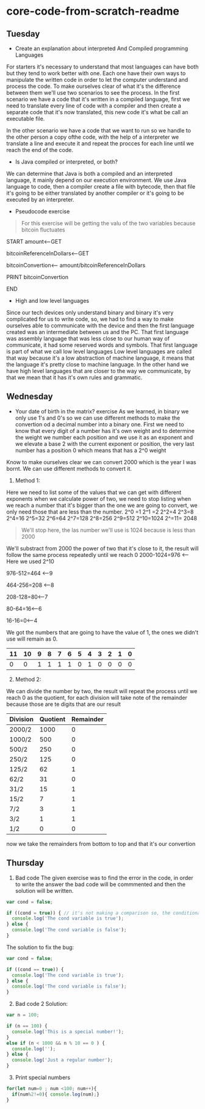# core-code-from-scratch-readme



## Tuesday 
* Create an explanation about interpreted And Compiled programming Languages 

For starters it's necessary to understand that most languages can have both but they tend to work better with one. Each one have their own ways to manipulate the written code in order to let the computer understand and process the code. To make ourselves clear of what it's the difference between them we'll use two scenarios to see the process. 
In the first scenario we have a code that it's written in a compiled language, first we need to translate every line of code with a compiler and then create a separate code that it's now translated, this new code it's what be call an executable file. 

In the other scenario we have a code that we want to run so we handle to the other person a copy ofthe code, with the help of a interpreter we translate a line and execute it and repeat the procces for each line until we reach the end of the code. 

* Is Java compiled or interpreted, or both? 

We can determine that Java is both a compiled and an interpreted language, it mainly depend on our execution environment. We use Java language to code, then a compiler create a file with bytecode, then that file it's going to be either translated by another compiler or it's going to be  executed by an interpreter.

* Pseudocode exercise 
>For this exercise will be getting the valu of the two variables because bitcoin fluctuates 

 START
amount<--GET

bitcoinReferenceInDollars<--GET

bitcoinConvertion<-- amount/bitcoinReferenceInDollars

PRINT bitcoinConvertion

END

* High and low level languages 


Since our tech devices only understand binary and binary it's very complicated for us to write code, so, we had to find a way to make ourselves able to communicate with the device and then the first language created was an intermediate between us and the PC. That first language was assembly language that was less close to our human way of communicate, it had some reserved words and symbols.
That first language is part of what we call low level languages
Low level languages are called that way because it's a low abstraction of machine language, it means that the language it's pretty close to machine language.
In the other hand we have high level languages that are closer to the way we communicate, by that we mean that it has it's own rules and grammatic.

## Wednesday

* Your date of birth in the matrix? exercise
As we learned, in binary we only use 1's and 0's so we can use different methods to make the convertion od a decimal number into a binary one. First we need to know that every digit of a number has it's own weight and to determine the weight we number each position and we use it as an exponent and  we elevate a base 2 with the current exponent or position, the very last number has a position 0 which means that has a 2^0 weight 

Know to make ourselves clear we can convert 2000 which is the year I was bornt. We can use different methods to convert it.
 1. Method 1:

Here we need to list some of the values that we can get with different exponents when we calculate power of two, we need to stop listing when we reach a number that it's bigger than the one we are going to convert, we only need those that are less than the number.
2^0 =1
2^1 =2
2^2=4
2^3=8
2^4=16
2^5=32
2^6=64
2^7=128
2^8=256
2^9=512
2^10=1024 
2^=11= 2048
> We'll stop here, the las number we'll use is 1024 because is less than 2000

We'll substract from 2000 the power of two that it's close to it, the result will follow the same process repeatedly until we reach 0
2000-1024=976 <-- Here we used 2^10

976-512=464 <--9

464-256=208 <--8

208-128=80<--7

80-64=16<--6

16-16=0<--4

We got the numbers that are going to have the value of 1, the ones we didn't use will remain as 0.

 11 | 10 | 9 | 8 | 7 | 6 | 5 | 4 | 3 | 2 | 1 | 0 
 -- | -- | - | - | - | - | - | - | - | - | - | -
 0  | 0  | 1 | 1 | 1 | 1 | 0 | 1 | 0 | 0 | 0 | 0 



 2. Method 2:

We can divide the number by two, the result will repeat the process until we reach 0 as the quotient, for each division will take note of the remainder because those are te digits that are our result

Division | Quotient | Remainder
-------- | -------- | --------
2000/2   | 1000     | 0
1000/2   | 500      | 0
500/2    | 250      | 0
250/2    | 125      | 0
125/2    | 62       | 1
62/2     | 31       | 0
31/2     | 15       | 1
15/2     | 7        | 1
7/2      | 3        | 1
3/2      | 1        | 1
1/2      | 0        | 0

now we take the remainders from bottom to top and that it's our convertion

## Thursday
1. Bad code
The given exercise was to find the error in the code, in order to write the answer the bad code will be commmented and then the solution will be written.
```javascript
var cond = false;

if ((cond = true)) { // it's not making a comparison so, the conditional it's not responding
  console.log('The cond variable is true');
} else {
  console.log('The cond variable is false');
}
```
The solution to fix the bug:
```javascript
var cond = false;

if ((cond == true)) {
  console.log('The cond variable is true');
} else {
  console.log('The cond variable is false');
}
```
2. Bad code 2
Solution:
``` Javascript
var n = 100;

if (n == 100) {
  console.log('This is a special number!');
}
else if (n < 1000 && n % 10 == 0 ) {
  console.log('');
} else {
  console.log('Just a regular number');
}
```
3. Print special numbers
```javascript
for(let num=0 ; num <100; num++){
  if(num%2!=0){ console.log(num);}
}
```

